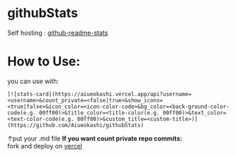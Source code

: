 # githubStats
Self hosting : [github-readme-stats](https://github.com/anuraghazra/github-readme-stats)

# How to Use:

you can use with:
```
[![stats-card](https://aiueokashi.vercel.app/api?username=<username>&count_private=<false|true>&show_icons=<true|false>&icon_color=<icon-color-code>&bg_color=<back-ground-color-code(e.g. 00ff00)>&title_color=<title-color(e.g. 00ff00)>&text_color=<text-color-code(e.g. 00ff00)>&custom_title=<custom-title>)](https://github.com/Aiueokashi/githubStats)
```
↑put your .md file
**If you want count private repo commits:**<br>
fork and deploy on [vercel](vercel.com)
